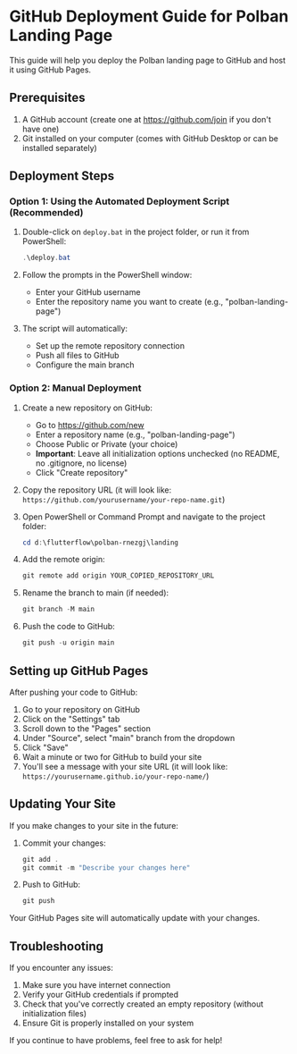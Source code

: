 # GitHub Deployment Guide for Polban Landing Page

This guide will help you deploy the Polban landing page to GitHub and host it using GitHub Pages.

## Prerequisites

1. A GitHub account (create one at https://github.com/join if you don't have one)
2. Git installed on your computer (comes with GitHub Desktop or can be installed separately)

## Deployment Steps

### Option 1: Using the Automated Deployment Script (Recommended)

1. Double-click on `deploy.bat` in the project folder, or run it from PowerShell:
   ```powershell
   .\deploy.bat
   ```

2. Follow the prompts in the PowerShell window:
   - Enter your GitHub username
   - Enter the repository name you want to create (e.g., "polban-landing-page")

3. The script will automatically:
   - Set up the remote repository connection
   - Push all files to GitHub
   - Configure the main branch

### Option 2: Manual Deployment

1. Create a new repository on GitHub:
   - Go to https://github.com/new
   - Enter a repository name (e.g., "polban-landing-page")
   - Choose Public or Private (your choice)
   - **Important**: Leave all initialization options unchecked (no README, no .gitignore, no license)
   - Click "Create repository"

2. Copy the repository URL (it will look like: `https://github.com/yourusername/your-repo-name.git`)

3. Open PowerShell or Command Prompt and navigate to the project folder:
   ```powershell
   cd d:\flutterflow\polban-rnezgj\landing
   ```

4. Add the remote origin:
   ```powershell
   git remote add origin YOUR_COPIED_REPOSITORY_URL
   ```

5. Rename the branch to main (if needed):
   ```powershell
   git branch -M main
   ```

6. Push the code to GitHub:
   ```powershell
   git push -u origin main
   ```

## Setting up GitHub Pages

After pushing your code to GitHub:

1. Go to your repository on GitHub
2. Click on the "Settings" tab
3. Scroll down to the "Pages" section
4. Under "Source", select "main" branch from the dropdown
5. Click "Save"
6. Wait a minute or two for GitHub to build your site
7. You'll see a message with your site URL (it will look like: `https://yourusername.github.io/your-repo-name/`)

## Updating Your Site

If you make changes to your site in the future:

1. Commit your changes:
   ```powershell
   git add .
   git commit -m "Describe your changes here"
   ```

2. Push to GitHub:
   ```powershell
   git push
   ```

Your GitHub Pages site will automatically update with your changes.

## Troubleshooting

If you encounter any issues:

1. Make sure you have internet connection
2. Verify your GitHub credentials if prompted
3. Check that you've correctly created an empty repository (without initialization files)
4. Ensure Git is properly installed on your system

If you continue to have problems, feel free to ask for help!